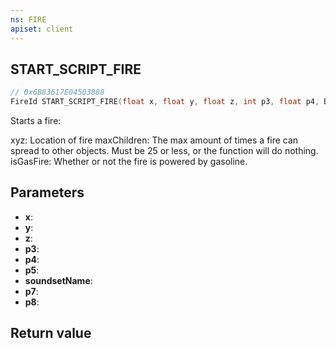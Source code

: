 ```yaml
---
ns: FIRE
apiset: client
---
```

## START_SCRIPT_FIRE

```c
// 0x6B83617E04503888
FireId START_SCRIPT_FIRE(float x, float y, float z, int p3, float p4, BOOL p5, char* soundsetName, float p7, int p8);
```

Starts a fire:

xyz: Location of fire
maxChildren: The max amount of times a fire can spread to other objects. Must be 25 or less, or the function will do nothing.
isGasFire: Whether or not the fire is powered by gasoline.

## Parameters
* **x**:
* **y**:
* **z**:
* **p3**:
* **p4**:
* **p5**:
* **soundsetName**:
* **p7**:
* **p8**:

## Return value